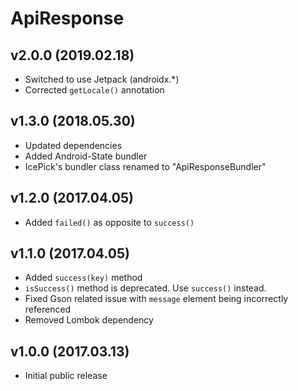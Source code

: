 ApiResponse
===========

v2.0.0 (2019.02.18)
-------------------
- Switched to use Jetpack (androidx.*)
- Corrected `getLocale()` annotation


v1.3.0 (2018.05.30)
-------------------
- Updated dependencies
- Added Android-State bundler
- IcePick's bundler class renamed to "ApiResponseBundler"


v1.2.0 (2017.04.05)
-------------------
- Added `failed()` as opposite to `success()`


v1.1.0 (2017.04.05)
-------------------
- Added `success(key)` method
- `isSuccess()` method is deprecated. Use `success()` instead.
- Fixed Gson related issue with `message` element being incorrectly referenced
- Removed Lombok dependency


v1.0.0 (2017.03.13)
-------------------
- Initial public release
